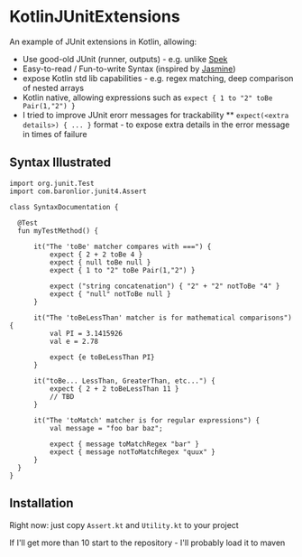 # KotlinJUnitExtensions
An example of JUnit extensions in Kotlin, allowing:
* Use good-old JUnit (runner, outputs) - e.g. unlike [Spek](http://spekframework.org/)
* Easy-to-read / Fun-to-write Syntax (inspired by [Jasmine](https://jasmine.github.io/2.0/introduction.html))
* expose Kotlin std lib capabilities - e.g. regex matching, deep comparison of nested arrays
* Kotlin native, allowing expressions such as `expect { 1 to "2" toBe Pair(1,"2") } `
* I tried to improve JUnit erorr messages for trackability
** `expect(<extra details>) { ... }` format - to expose extra details in the error message in times of failure

## Syntax Illustrated
```
import org.junit.Test
import com.baronlior.junit4.Assert

class SyntaxDocumentation {

  @Test
  fun myTestMethod() {

      it("The 'toBe' matcher compares with ===") {
          expect { 2 + 2 toBe 4 }
          expect { null toBe null }
          expect { 1 to "2" toBe Pair(1,"2") }

          expect ("string concatenation") { "2" + "2" notToBe "4" }
          expect { "null" notToBe null }
      }

      it("The 'toBeLessThan' matcher is for mathematical comparisons") {
          val PI = 3.1415926
          val e = 2.78

          expect {e toBeLessThan PI}
      }

      it("toBe... LessThan, GreaterThan, etc...") {
          expect { 2 + 2 toBeLessThan 11 }
          // TBD
      }

      it("The 'toMatch' matcher is for regular expressions") {
          val message = "foo bar baz";

          expect { message toMatchRegex "bar" }
          expect { message notToMatchRegex "quux" }
      }
  }
}
```

## Installation
Right now: just copy `Assert.kt` and `Utility.kt` to your project

If I'll get more than 10 start to the repository - I'll probably load it to maven